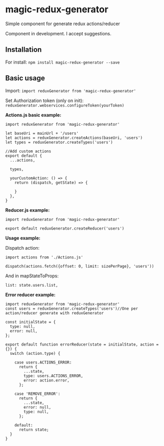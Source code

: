 # magic-redux-generator
Simple component for generate redux actions/reducer

Component in development. I accept suggestions.

## Installation
For install:
`npm install magic-redux-generator --save`

## Basic usage
Import:
`import reduxGenerator from 'magic-redux-generator'`

Set Authorization token (only on init):
`reduxGenerator.webservices.configureToken(yourToken)`

**Actions.js basic example:**
```
import reduxGenerator from 'magic-redux-generator'

let baseUri = mainUrl + '/users'
let actions = reduxGenerator.createActions(baseUri, 'users')
let types = reduxGenerator.createTypes('users')

//Add custom actions
export default {
  ...actions,

  types,

  yourCustomAction: () => {
    return (dispatch, getState) => {

    }
  },
}
```

**Reducer.js example:**
```
import reduxGenerator from 'magic-redux-generator'

export default reduxGenerator.createReducer('users')
```

**Usage example:**

Dispatch action:
```
import actions from './Actions.js'

dispatch(actions.fetch({offset: 0, limit: sizePerPage}, 'users'))
```

And in mapStateToProps:
```
list: state.users.list,
```


**Error reducer example:**
```
import reduxGenerator from 'magic-redux-generator'
const users = reduxGenerator.createTypes('users')//One per action/reducer generate with reduxGenerator

const initialState = {
  type: null,
  error: null,
};

export default function errorReducer(state = initialState, action = {}) {
  switch (action.type) {

    case users.ACTIONS_ERROR:
      return {
        ...state,
        type: users.ACTIONS_ERROR,
        error: action.error,
      };

    case 'REMOVE_ERROR':
      return {
        ...state,
        error: null,
        type: null,
      };

    default:
      return state;
  }
}
```
